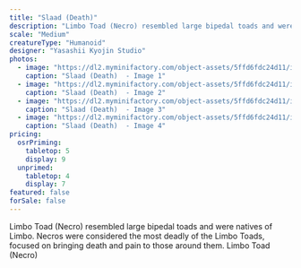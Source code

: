 ```yaml
---
title: "Slaad (Death)"
description: "Limbo Toad (Necro) resembled large bipedal toads and were natives of Limbo. Necros were considered the most deadly of the Limbo Toads, focused on bringing death and pain to those around them. Limbo Toad (Necro)"
scale: "Medium"
creatureType: "Humanoid"
designer: "Yasashii Kyojin Studio"
photos:
  - image: "https://dl2.myminifactory.com/object-assets/5ffd6fdc24d11/images/720X720-slaad-death-ps.jpg"
    caption: "Slaad (Death)  - Image 1"
  - image: "https://dl2.myminifactory.com/object-assets/5ffd6fdc24d11/images/720X720-slaad-image0.jpg"
    caption: "Slaad (Death)  - Image 2"
  - image: "https://dl2.myminifactory.com/object-assets/5ffd6fdc24d11/images/720X720-slaad-image1.jpg"
    caption: "Slaad (Death)  - Image 3"
  - image: "https://dl2.myminifactory.com/object-assets/5ffd6fdc24d11/images/230X230-720x720-toad-man-coming-at-you-1.jpg"
    caption: "Slaad (Death)  - Image 4"
pricing:
  osrPriming:
    tabletop: 5
    display: 9
  unprimed:
    tabletop: 4
    display: 7
featured: false
forSale: false
---
```


Limbo Toad (Necro) resembled large bipedal toads and were natives of Limbo. Necros were considered the most deadly of the Limbo Toads, focused on bringing death and pain to those around them. Limbo Toad (Necro)
